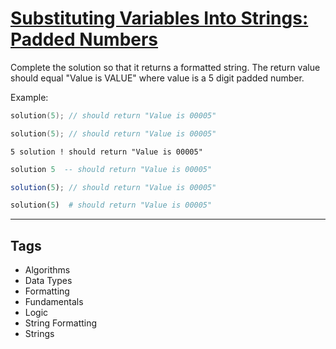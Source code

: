 # [Substituting Variables Into Strings: Padded Numbers](https://www.codewars.com/kata/51c89385ee245d7ddf000001)

Complete the solution so that it returns a formatted string. The return value should equal "Value is VALUE" where value is a 5 digit padded number.

Example:

```cpp
solution(5); // should return "Value is 00005"
```

```c
solution(5); // should return "Value is 00005"
```

```factor
5 solution ! should return "Value is 00005"
```

```haskell
solution 5  -- should return "Value is 00005"
```

```javascript
solution(5); // should return "Value is 00005"
```

```python
solution(5)  # should return "Value is 00005"
```

---

## Tags

- Algorithms
- Data Types
- Formatting
- Fundamentals
- Logic
- String Formatting
- Strings
